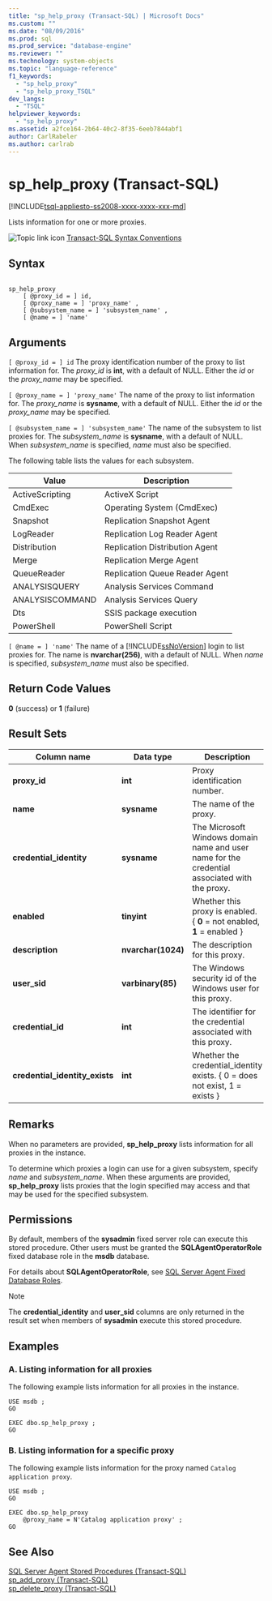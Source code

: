 ```yaml
---
title: "sp_help_proxy (Transact-SQL) | Microsoft Docs"
ms.custom: ""
ms.date: "08/09/2016"
ms.prod: sql
ms.prod_service: "database-engine"
ms.reviewer: ""
ms.technology: system-objects
ms.topic: "language-reference"
f1_keywords: 
  - "sp_help_proxy"
  - "sp_help_proxy_TSQL"
dev_langs: 
  - "TSQL"
helpviewer_keywords: 
  - "sp_help_proxy"
ms.assetid: a2fce164-2b64-40c2-8f35-6eeb7844abf1
author: CarlRabeler
ms.author: carlrab
---
```

# sp_help_proxy (Transact-SQL)
[!INCLUDE[tsql-appliesto-ss2008-xxxx-xxxx-xxx-md](../../includes/applies-to-version/sqlserver.md)]

  Lists information for one or more proxies.  
  
 ![Topic link icon](../../database-engine/configure-windows/media/topic-link.gif "Topic link icon") [Transact-SQL Syntax Conventions](../../t-sql/language-elements/transact-sql-syntax-conventions-transact-sql.md)  
  
## Syntax  
  
```  
  
sp_help_proxy   
    [ @proxy_id = ] id,  
    [ @proxy_name = ] 'proxy_name' ,  
    [ @subsystem_name = ] 'subsystem_name' ,  
    [ @name = ] 'name'  
```  
  
## Arguments  
`[ @proxy_id = ] id`
 The proxy identification number of the proxy to list information for. The *proxy_id* is **int**, with a default of NULL. Either the *id* or the *proxy_name* may be specified.  
  
`[ @proxy_name = ] 'proxy_name'`
 The name of the proxy to list information for. The *proxy_name* is **sysname**, with a default of NULL. Either the *id* or the *proxy_name* may be specified.  
  
`[ @subsystem_name = ] 'subsystem_name'`
 The name of the subsystem to list proxies for. The *subsystem_name* is **sysname**, with a default of NULL. When *subsystem_name* is specified, *name* must also be specified.  
  
 The following table lists the values for each subsystem.  
  
|Value|Description|  
|-----------|-----------------|  
|ActiveScripting|ActiveX Script|  
|CmdExec|Operating System (CmdExec)|  
|Snapshot|Replication Snapshot Agent|  
|LogReader|Replication Log Reader Agent|  
|Distribution|Replication  Distribution Agent|  
|Merge|Replication Merge Agent|  
|QueueReader|Replication Queue Reader Agent|  
|ANALYSISQUERY|Analysis Services Command|  
|ANALYSISCOMMAND|Analysis Services Query|  
|Dts|SSIS package execution|  
|PowerShell|PowerShell Script|  
  
`[ @name = ] 'name'`
 The name of a [!INCLUDE[ssNoVersion](../../includes/ssnoversion-md.md)] login to list proxies for. The name is **nvarchar(256)**, with a default of NULL. When *name* is specified, *subsystem_name* must also be specified.  
  
## Return Code Values  
 **0** (success) or **1** (failure)  
  
## Result Sets  
  
|Column name|Data type|Description|  
|-----------------|---------------|-----------------|  
|**proxy_id**|**int**|Proxy identification number.|  
|**name**|**sysname**|The name of the proxy.|  
|**credential_identity**|**sysname**|The Microsoft Windows domain name and user name for the credential associated with the proxy.|  
|**enabled**|**tinyint**|Whether this proxy is enabled. { **0** = not enabled, **1** = enabled }|  
|**description**|**nvarchar(1024)**|The description for this proxy.|  
|**user_sid**|**varbinary(85)**|The Windows security id of the Windows user for this proxy.|  
|**credential_id**|**int**|The identifier for the credential associated with this proxy.|  
|**credential_identity_exists**|**int**|Whether the credential_identity exists. { 0 = does not exist, 1 = exists }|  
  
## Remarks  
 When no parameters are provided, **sp_help_proxy** lists information for all proxies in the instance.  
  
 To determine which proxies a login can use for a given subsystem, specify *name* and *subsystem_name*. When these arguments are provided, **sp_help_proxy** lists proxies that the login specified may access and that may be used for the specified subsystem.  
  
## Permissions  
 By default, members of the **sysadmin** fixed server role can execute this stored procedure. Other users must be granted the **SQLAgentOperatorRole** fixed database role in the **msdb** database.  
  
 For details about **SQLAgentOperatorRole**, see [SQL Server Agent Fixed Database Roles](../../ssms/agent/sql-server-agent-fixed-database-roles.md).  
  
> [!NOTE]  
>  The **credential_identity** and **user_sid** columns are only returned in the result set when members of **sysadmin** execute this stored procedure.  
  
## Examples  
  
### A. Listing information for all proxies  
 The following example lists information for all proxies in the instance.  
  
```  
USE msdb ;  
GO  
  
EXEC dbo.sp_help_proxy ;  
GO  
```  
  
### B. Listing information for a specific proxy  
 The following example lists information for the proxy named `Catalog application proxy`.  
  
```  
USE msdb ;  
GO  
  
EXEC dbo.sp_help_proxy  
    @proxy_name = N'Catalog application proxy' ;  
GO  
```  
  
## See Also  
 [SQL Server Agent Stored Procedures &#40;Transact-SQL&#41;](../../relational-databases/system-stored-procedures/sql-server-agent-stored-procedures-transact-sql.md)   
 [sp_add_proxy &#40;Transact-SQL&#41;](../../relational-databases/system-stored-procedures/sp-add-proxy-transact-sql.md)   
 [sp_delete_proxy &#40;Transact-SQL&#41;](../../relational-databases/system-stored-procedures/sp-delete-proxy-transact-sql.md)  
  
  

